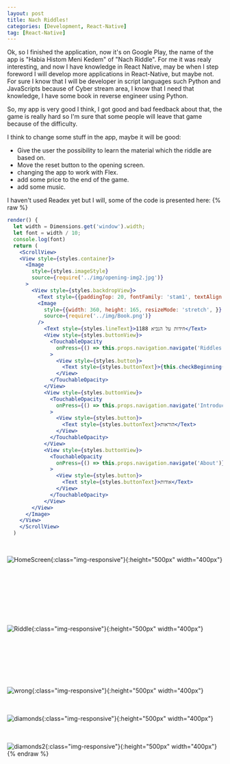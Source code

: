 ```yaml
---
layout: post
title: Nach Riddles!
categories: [Development, React-Native]
tag: [React-Native] 
---
```


Ok, so I finished the application, now it's on Google Play, the name of the app is "Habia Histom Meni Kedem" of "Nach Riddle". For me it was realy interesting, and now I have knowledge in React Native, may be when I step foreword I will develop more applications in React-Native, but maybe not. For sure I know that I will be developer in script languages such Python and JavaScripts because of Cyber stream area, I know that I need that knowledge, I have some book in reverse engineer using Python.

So, my app is very good I think, I got good and bad feedback about that, the game is really hard so I'm sure that some people will leave that game because of the difficulty.

I think to change some stuff in the app, maybe it will be good:
- Give the user the possibility to learn the material which the riddle are based on.
- Move the reset button to the opening screen.
- changing the app to work with Flex.
- add some price to the end of the game.
- add some music.


I haven't used Readex yet but I will, some of the code is presented here:
{% raw %}
```jsx
render() {
  let width = Dimensions.get('window').width;
  let font = width / 10;
  console.log(font)
  return (
    <ScrollView>
    <View style={styles.container}>
      <Image
        style={styles.imageStyle}
        source={require('../img/opening-img2.jpg')}
      >
        <View style={styles.backdropView}>
          <Text style={{paddingTop: 20, fontFamily: 'stam1', textAlign: 'center', color: '#2196F3', fontSize:font}}>אביעה חידות מני קדם</Text>
          <Image
            style={{width: 360, height: 165, resizeMode: 'stretch', }}
            source={require('../img/Book.png')}
          />
            <Text style={styles.lineText}>1188 חידות על הנביא</Text>
            <View style={styles.buttonView}>
              <TouchableOpacity
                onPress={() => this.props.navigation.navigate('Riddles', { home: this.onChangeCount.bind(this)})}
              >
                <View style={styles.button}>
                  <Text style={styles.buttonText}>{this.checkBeginning()}</Text>
                </View>
              </TouchableOpacity>
            </View>
            <View style={styles.buttonView}>
              <TouchableOpacity
                onPress={() => this.props.navigation.navigate('Introduction')}
              >
                <View style={styles.button}>
                  <Text style={styles.buttonText}>הוראות</Text>
                </View>
              </TouchableOpacity>
            </View>
            <View style={styles.buttonView}>
              <TouchableOpacity
                onPress={() => this.props.navigation.navigate('About')}
              >
                <View style={styles.button}>
                  <Text style={styles.buttonText}>אודות</Text>
                </View>
              </TouchableOpacity>
            </View>
        </View>
      </Image>
    </View>
    </ScrollView>
  )
```

<br></p>
![HomeScreen](/assets/images/app2.jpg "HomeScreen"){:class="img-responsive"}{:height="500px" width="400px"}
<p dir="rtl">
<br>
<br>

<br>
<br>
<br>


<br></p>
![Riddle](/assets/images/app3.jpg "Riddle"){:class="img-responsive"}{:height="500px" width="400px"}
<p dir="rtl">
<br>

<br>
<br>
<br>


<br></p>
![wrong](/assets/images/app4.jpg "wrong"){:class="img-responsive"}{:height="500px" width="400px"}
<br>
<br>
<br>

![diamonds](/assets/images/app5.jpg "diamonds"){:class="img-responsive"}{:height="500px" width="400px"}
<br>
<br>
<br>


![diamonds2](/assets/images/app1.jpg "diamonds2"){:class="img-responsive"}{:height="500px" width="400px"}
{% endraw %}
